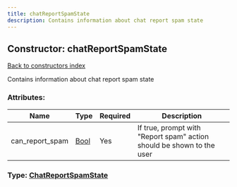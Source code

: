 ```yaml
---
title: chatReportSpamState
description: Contains information about chat report spam state
---
```

## Constructor: chatReportSpamState  
[Back to constructors index](index.md)



Contains information about chat report spam state

### Attributes:

| Name     |    Type       | Required | Description |
|----------|---------------|----------|-------------|
|can\_report\_spam|[Bool](../types/Bool.md) | Yes|If true, prompt with "Report spam" action should be shown to the user|



### Type: [ChatReportSpamState](../types/ChatReportSpamState.md)


